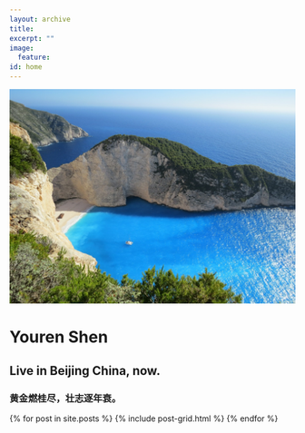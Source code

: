 ```yaml
---
layout: archive
title:
excerpt: ""
image:
  feature:
id: home
---
```

<div class="page-feature-header overlay">
  <div class="page-image" style="margin-top: 0 !important;"><!-- remove inline CSS for production -->
    <img src="/images/sea.jpg" class="page-feature-image" alt="Page Titles with Feature Image">
  </div>
  <div class="page-title">
    <h1><span>Youren Shen</span></h1>
    <h2><span>Live in Beijing China, now.</span></h2>
    <h3 style="text-transform: inherit"><span>黄金燃桂尽，壮志逐年衰。</span></h3>
  </div>
  {% for post in site.posts %}
	{% include post-grid.html %}
{% endfor %}
</div>
